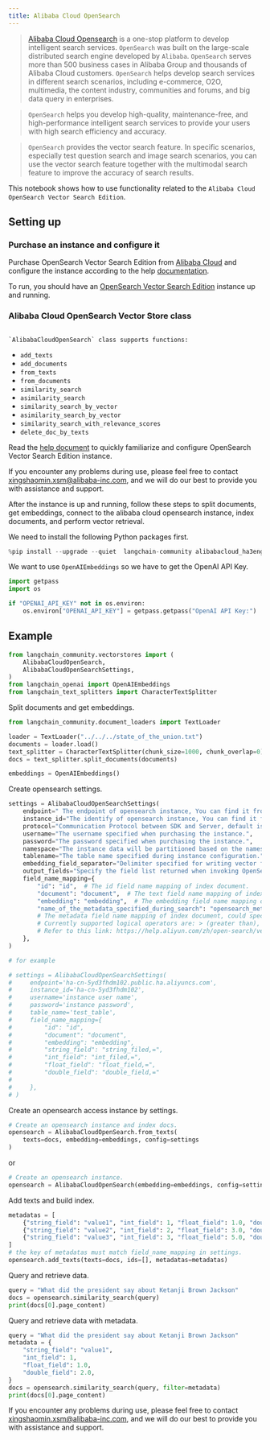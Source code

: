 ```yaml
---
title: Alibaba Cloud OpenSearch
---
```


>[Alibaba Cloud Opensearch](https://www.alibabacloud.com/product/opensearch) is a one-stop platform to develop intelligent search services. `OpenSearch` was built on the large-scale distributed search engine developed by `Alibaba`. `OpenSearch` serves more than 500 business cases in Alibaba Group and thousands of Alibaba Cloud customers. `OpenSearch` helps develop search services in different search scenarios, including e-commerce, O2O, multimedia, the content industry, communities and forums, and big data query in enterprises.

>`OpenSearch` helps you develop high-quality, maintenance-free, and high-performance intelligent search services to provide your users with high search efficiency and accuracy.

>`OpenSearch` provides the vector search feature. In specific scenarios, especially test question search and image search scenarios, you can use the vector search feature together with the multimodal search feature to improve the accuracy of search results.

This notebook shows how to use functionality related to the `Alibaba Cloud OpenSearch Vector Search Edition`.

## Setting up


### Purchase an instance and configure it

Purchase OpenSearch Vector Search Edition from [Alibaba Cloud](https://opensearch.console.aliyun.com) and configure the instance according to the help [documentation](https://help.aliyun.com/document_detail/463198.html?spm=a2c4g.465092.0.0.2cd15002hdwavO).

To run, you should have an [OpenSearch Vector Search Edition](https://opensearch.console.aliyun.com) instance up and running.


### Alibaba Cloud OpenSearch Vector Store class
                                                                                                                `AlibabaCloudOpenSearch` class supports functions:
- `add_texts`
- `add_documents`
- `from_texts`
- `from_documents`
- `similarity_search`
- `asimilarity_search`
- `similarity_search_by_vector`
- `asimilarity_search_by_vector`
- `similarity_search_with_relevance_scores`
- `delete_doc_by_texts`


Read the [help document](https://www.alibabacloud.com/help/en/opensearch/latest/vector-search) to quickly familiarize and configure OpenSearch Vector Search Edition instance.

If you encounter any problems during use, please feel free to contact xingshaomin.xsm@alibaba-inc.com, and we will do our best to provide you with assistance and support.

After the instance is up and running, follow these steps to split documents, get embeddings, connect to the alibaba cloud opensearch instance, index documents, and perform vector retrieval.

We need to install the following Python packages first.


```python
%pip install --upgrade --quiet  langchain-community alibabacloud_ha3engine_vector
```

We want to use `OpenAIEmbeddings` so we have to get the OpenAI API Key.


```python
import getpass
import os

if "OPENAI_API_KEY" not in os.environ:
    os.environ["OPENAI_API_KEY"] = getpass.getpass("OpenAI API Key:")
```

## Example


```python
from langchain_community.vectorstores import (
    AlibabaCloudOpenSearch,
    AlibabaCloudOpenSearchSettings,
)
from langchain_openai import OpenAIEmbeddings
from langchain_text_splitters import CharacterTextSplitter
```

Split documents and get embeddings.


```python
from langchain_community.document_loaders import TextLoader

loader = TextLoader("../../../state_of_the_union.txt")
documents = loader.load()
text_splitter = CharacterTextSplitter(chunk_size=1000, chunk_overlap=0)
docs = text_splitter.split_documents(documents)

embeddings = OpenAIEmbeddings()
```

Create opensearch settings.


```python
settings = AlibabaCloudOpenSearchSettings(
    endpoint=" The endpoint of opensearch instance, You can find it from the console of Alibaba Cloud OpenSearch.",
    instance_id="The identify of opensearch instance, You can find it from the console of Alibaba Cloud OpenSearch.",
    protocol="Communication Protocol between SDK and Server, default is http.",
    username="The username specified when purchasing the instance.",
    password="The password specified when purchasing the instance.",
    namespace="The instance data will be partitioned based on the namespace field. If the namespace is enabled, you need to specify the namespace field name during initialization. Otherwise, the queries cannot be executed correctly.",
    tablename="The table name specified during instance configuration.",
    embedding_field_separator="Delimiter specified for writing vector field data, default is comma.",
    output_fields="Specify the field list returned when invoking OpenSearch, by default it is the value list of the field mapping field.",
    field_name_mapping={
        "id": "id",  # The id field name mapping of index document.
        "document": "document",  # The text field name mapping of index document.
        "embedding": "embedding",  # The embedding field name mapping of index document.
        "name_of_the_metadata_specified_during_search": "opensearch_metadata_field_name,=",
        # The metadata field name mapping of index document, could specify multiple, The value field contains mapping name and operator, the operator would be used when executing metadata filter query,
        # Currently supported logical operators are: > (greater than), < (less than), = (equal to), <= (less than or equal to), >= (greater than or equal to), != (not equal to).
        # Refer to this link: https://help.aliyun.com/zh/open-search/vector-search-edition/filter-expression
    },
)

# for example

# settings = AlibabaCloudOpenSearchSettings(
#     endpoint='ha-cn-5yd3fhdm102.public.ha.aliyuncs.com',
#     instance_id='ha-cn-5yd3fhdm102',
#     username='instance user name',
#     password='instance password',
#     table_name='test_table',
#     field_name_mapping={
#         "id": "id",
#         "document": "document",
#         "embedding": "embedding",
#         "string_field": "string_filed,=",
#         "int_field": "int_filed,=",
#         "float_field": "float_field,=",
#         "double_field": "double_field,="
#
#     },
# )
```

Create an opensearch access instance by settings.


```python
# Create an opensearch instance and index docs.
opensearch = AlibabaCloudOpenSearch.from_texts(
    texts=docs, embedding=embeddings, config=settings
)
```

or


```python
# Create an opensearch instance.
opensearch = AlibabaCloudOpenSearch(embedding=embeddings, config=settings)
```

Add texts and build index.


```python
metadatas = [
    {"string_field": "value1", "int_field": 1, "float_field": 1.0, "double_field": 2.0},
    {"string_field": "value2", "int_field": 2, "float_field": 3.0, "double_field": 4.0},
    {"string_field": "value3", "int_field": 3, "float_field": 5.0, "double_field": 6.0},
]
# the key of metadatas must match field_name_mapping in settings.
opensearch.add_texts(texts=docs, ids=[], metadatas=metadatas)
```

Query and retrieve data.


```python
query = "What did the president say about Ketanji Brown Jackson"
docs = opensearch.similarity_search(query)
print(docs[0].page_content)
```

Query and retrieve data with metadata.



```python
query = "What did the president say about Ketanji Brown Jackson"
metadata = {
    "string_field": "value1",
    "int_field": 1,
    "float_field": 1.0,
    "double_field": 2.0,
}
docs = opensearch.similarity_search(query, filter=metadata)
print(docs[0].page_content)
```

If you encounter any problems during use, please feel free to contact xingshaomin.xsm@alibaba-inc.com, and we will do our best to provide you with assistance and support.
